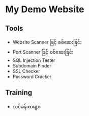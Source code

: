 # My Demo Website 
## Tools
  - Website Scanner ဖြင့် စစ်ဆေးခြင်း
  - Port Scanner ဖြင့် စစ်ဆေးခြင်း
  - SQL Injection Tester
  - Subdomain Finder
  - SSL Checker
  - Password Cracker
## Training
  - သင်ခန်းစာများ
